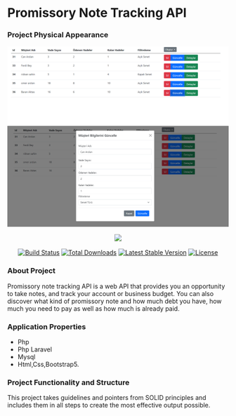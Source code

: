 # Promissory Note Tracking API

### Project Physical Appearance
![Promissory Note Tracking Panel!](Create.png) 
![Promissory Note Tracking Panel!](Update.png) 

<p align="center"><img src="[[https://laravel.com/assets/img/components/logo-laravel.svg](https://www.google.com/search?q=web+firmam&sxsrf=APwXEdfrb1MxaUVihuWw98WohASG5q1B1Q:1686832393968&source=lnms&tbm=isch&sa=X&ved=2ahUKEwji_oytpMX_AhU2SPEDHeLbDQ0Q_AUoA3oECAQQBQ&biw=1536&bih=714&dpr=1.25#imgrc=FzFn3IxhSr-3MM)](https://www.google.com/url?sa=i&url=https%3A%2F%2Fwebfirmam.com.tr%2F&psig=AOvVaw1d18zoIelTHDwfBHHATVGU&ust=1686918858472000&source=images&cd=vfe&ved=0CBEQjRxqFwoTCLDF-8qkxf8CFQAAAAAdAAAAABAE)"></p>

<p align="center">
<a href="https://travis-ci.org/laravel/framework"><img src="https://travis-ci.org/laravel/framework.svg" alt="Build Status"></a>
<a href="https://packagist.org/packages/laravel/framework"><img src="https://poser.pugx.org/laravel/framework/d/total.svg" alt="Total Downloads"></a>
<a href="https://packagist.org/packages/laravel/framework"><img src="https://poser.pugx.org/laravel/framework/v/stable.svg" alt="Latest Stable Version"></a>
<a href="https://packagist.org/packages/laravel/framework"><img src="https://poser.pugx.org/laravel/framework/license.svg" alt="License"></a>
</p>

### About Project
Promissory note tracking API is a web API that provides you an opportunity to take notes, and track your account or business budget. You can also discover what kind of promissory note and how much debt you have, how much you need to pay as well as how much is already paid.


### Application Properties
- Php
- Php Laravel
- Mysql
- Html,Css,Bootstrap5.

### Project Functionality and Structure

This project takes guidelines and pointers from SOLID principles and includes them in all steps to create the most effective output possible.



